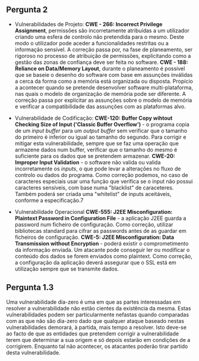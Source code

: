 ## Pergunta 2

* Vulnerabilidades de Projeto:
**CWE - 266: Incorrect Privilege Assignment**, permissões são incorretamente atribuídas a um utilizador criando uma esfera de controlo não pretendida para o mesmo. Deste modo o utilizador pode aceder a funcionalidades restritas ou a informação sensível.
A correção passa por, na fase de planeamento, ser rigoroso no processo de atribuição de permissões, explicitando como a gestão das zonas de confiança deve ser feita no software.
**CWE - 188: Reliance on Data/Memory Layout**, durante o planeamento é possível que se baseie o desenho do software com base em assunções inválidas a cerca da forma como a memória está organizada ou disposta. Propício a acontecer quando se pretende desenvolver software multi-plataforma, nas quais o modelo de organização de memória pode ser diferente.
A correção passa por explicitar as assunções sobre o modelo de memória e verificar a compatibilidade das assunções com as plataformas alvo.

* Vulnerabilidade de Codificação:
**CWE-120: Buffer Copy wihtout Checking Size of Input ('Classic Buffer Overflow')** - o programa copia de um _input buffer_ para um _output buffer_ sem verificar que o tamanho do primeiro é inferior ou igual ao tamanho do segundo.
Para corrigir e mitigar esta vulnerabilidade, sempre que se faz uma operação que armazene dados num buffer, verificar que o tamanho do mesmo é suficiente para os dados que se pretendem armazenar.
**CWE-20: Improper Input Validation** - o software não valida ou valida incorretamente os _inputs_, o que pode levar a alterações no fluxo de controlo ou dados do programa.
Como correção podemos, no caso de caracteres especiais usar uma função que verifica se o input não possui caracteres sensíveis, com base numa "blacklist" de caraceteres. Também poderá ser criada uma "whitelist" de inputs aceitáveis, conforme a especificação.7

* Vulnerabilidade Operacional
**CWE-555: J2EE Misconfiguration: Plaintext Password in Configuration File** - a aplicação J2EE guarda a password num ficheiro de configuração.
Como correção, utilizar bibliotecas standard para cifrar as passwords antes de as guardar em ficheiros de configuração.
**CWE-5: J2EE Misconfiguration: Data Transmission without Encryption** - poderá existir o comprometimento da informação enviada. Um atacante pode conseguir ler ou modificar o conteúdo dos dados se forem enviados como plaintext.
Como correção, a configuração da aplicação deverá assegurar que o SSL está em utilização sempre que se transmite dados.

## Pergunta 1.3
Uma vulnerabilidade dia-zero é uma em que as partes interessadas em resolver a vulnerabilidade não estão cientes 
da existência da mesma. Estas vulnerabilidades podem ser particularmente nefastas quando comparadas com as
que não são dia-zero dado que qualquer ataque baseado nestas vulnerabilidades demorará, à partida, mais tempo a 
resolver. Isto deve-se ao facto de que as entidades que pretendem corrigir a vulnerabilidade terem que determinar a
sua origem e só depois estarão em condições de a corrigirem. Enquanto tal não acontecer, os atacantes poderão 
tirar partido desta vulnerabilidade.

